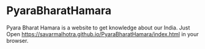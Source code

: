 # PyaraBharatHamara

Pyara Bharat Hamara is a website to get knowledge about our India.
Just Open https://savarmalhotra.github.io/PyaraBharatHamara/index.html in your browser.
